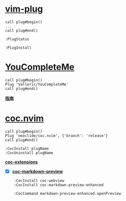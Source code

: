 # [vim-plug](https://github.com/junegunn/vim-plug)
	call plug#begin()
	...
	call plug#end()

	:PlugStatus

	:PlugInstall

# [YouCompleteMe](https://github.com/ycm-core/YouCompleteMe)
	call plug#begin()
	Plug 'Valloric/YouCompleteMe'
	call plug#end()
**[指南](https://github.com/ycm-core/YouCompleteMe/wiki/Full-Installation-Guide)**

# [coc.nvim](https://github.com/neoclide/coc.nvim)
	call plug#begin()
	Plug 'neoclide/coc.nvim', {'branch': 'release'}
	call plug#end()

	:CocInstall plugName
	:CocUninstall plugName
**[coc-extensions](https://github.com/neoclide/coc.nvim/wiki/Using-coc-extensions)**

- [x] **[coc-markdown-preview](https://github.com/weirongxu/coc-markdown-preview-enhanced)**   
```
	:CocInstall coc-webview
	:CocInstall coc-markdown-preview-enhanced

	:CocCommand markdown-preview-enhanced.openPreview
```
